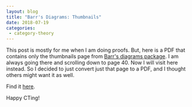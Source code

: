 ```yaml
---
layout: blog
title: "Barr's Diagrams: Thumbnails"
date: 2018-07-19
categories:
 - category-theory
---
```


This post is mostly for me when I am doing proofs.  But, here is a PDF that contains only the thumbnails page from [Barr's diagrams package](http://mirrors.ibiblio.org/CTAN/macros/generic/diagrams/diagxy/diaxydoc.pdf).  I am always going there and scrolling down to page 40.  Now I will visit here instead.  So I decided to just convert just that page to a PDF, and I thought others might want it as well.

Find it [here](/includes/barrxy-thumbnails.pdf).

Happy CTing!

